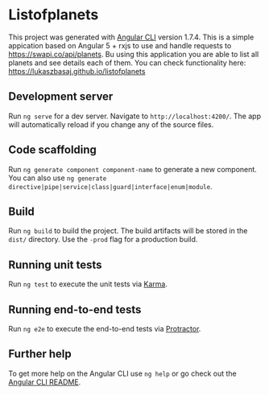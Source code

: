 # Listofplanets

This project was generated with [Angular CLI](https://github.com/angular/angular-cli) version 1.7.4.
This is a simple appication based on Angular 5 + rxjs to use and handle requests to https://swapi.co/api/planets. Bu using this application you are able to list all planets and see details each of them.
You can check functionality here: https://lukaszbasaj.github.io/listofplanets

## Development server

Run `ng serve` for a dev server. Navigate to `http://localhost:4200/`. The app will automatically reload if you change any of the source files.

## Code scaffolding

Run `ng generate component component-name` to generate a new component. You can also use `ng generate directive|pipe|service|class|guard|interface|enum|module`.

## Build

Run `ng build` to build the project. The build artifacts will be stored in the `dist/` directory. Use the `-prod` flag for a production build.

## Running unit tests

Run `ng test` to execute the unit tests via [Karma](https://karma-runner.github.io).

## Running end-to-end tests

Run `ng e2e` to execute the end-to-end tests via [Protractor](http://www.protractortest.org/).

## Further help

To get more help on the Angular CLI use `ng help` or go check out the [Angular CLI README](https://github.com/angular/angular-cli/blob/master/README.md).
